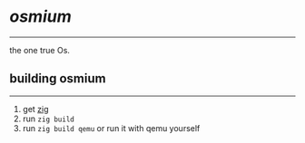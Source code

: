 # *osmium*
---
the one true Os.

## building osmium
---
1. get [zig]()
2. run `zig build`
3. run `zig build qemu` or run it with qemu yourself

